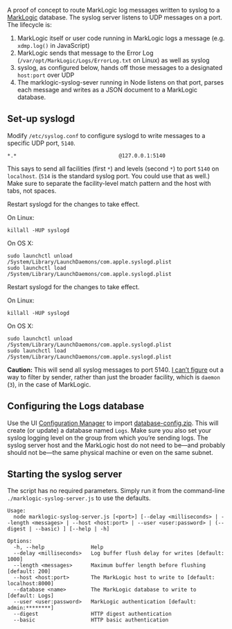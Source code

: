 A proof of concept to route MarkLogic log messages written to syslog to a [MarkLogic](http://developer.marklogic.com/) database. 
The syslog server listens to UDP messages on a port. The lifecycle is: 

1. MarkLogic itself or user code running in MarkLogic logs a message (e.g. `xdmp.log()` in JavaScript) 
2. MarkLogic sends that message to the Error Log (`/var/opt/MarkLogic/Logs/ErrorLog.txt` on Linux) as well as syslog 
3. syslog, as configured below, hands off those messages to a designated `host:port` over UDP 
4. The marklogic-syslog-sever running in Node listens on that port, parses each message and writes as a JSON document to a MarkLogic database.  

## Set-up syslogd

Modify `/etc/syslog.conf` to configure syslogd to write messages to a specific UDP port, `5140`.

```
*.*									@127.0.0.1:5140
```

This says to send all facilities (first `*`) and levels (second `*`) to port `5140` on `localhost`. (`514` is the standard syslog port. You could use that as well.) Make sure to separate the facility-level match pattern and the host with tabs, not spaces.

Restart syslogd for the changes to take effect. 

On Linux:
```shell
killall -HUP syslogd
```

On OS X:
```shell
sudo launchctl unload /System/Library/LaunchDaemons/com.apple.syslogd.plist
sudo launchctl load /System/Library/LaunchDaemons/com.apple.syslogd.plist
```

Restart syslogd for the changes to take effect. 

On Linux:
```shell
killall -HUP syslogd
```

On OS X:
```shell
sudo launchctl unload /System/Library/LaunchDaemons/com.apple.syslogd.plist
sudo launchctl load /System/Library/LaunchDaemons/com.apple.syslogd.plist
```

**Caution:** This will send all syslog messages to port 5140. [I can’t figure](https://superuser.com/questions/844050/syslogd-filter-by-sender) out a way to filter by sender, rather than just the broader facility, which is `daemon` (`3`), in the case of MarkLogic.

## Configuring the Logs database

Use the UI [Configuration Manager](http://localhost:8002/) to import [database-config.zip](config/database-config.zip). This will create (or update) a database named `Logs`. Make sure you also set your syslog logging level on the group from which you’re sending logs. The syslog server host and the MarkLogic host do not need to be—and probably should not be—the same physical machine or even on the same subnet.

## Starting the syslog server

The script has no required parameters. Simply run it from the command-line `./marklogic-syslog-server.js` to use the defaults. 

```
Usage:
  node marklogic-syslog-server.js [<port>] [--delay <milliseconds> | --length <messages> | --host <host:port> | --user <user:password> | (--digest | --basic) ] [--help | -h]

Options:
  -h, --help               Help
  --delay <milliseconds>   Log buffer flush delay for writes [default: 1000]
  --length <messages>      Maximum buffer length before flushing [default: 200]
  --host <host:port>       The MarkLogic host to write to [default: localhost:8000]
  --database <name>        The MarkLogic database to write to [default: Logs]
  --user <user:password>   MarkLogic authentication [default: admin:********]
  --digest                 HTTP digest authentication
  --basic                  HTTP basic authentication
```
